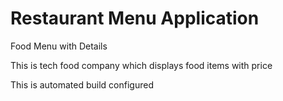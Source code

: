 # Restaurant Menu Application

Food Menu with Details

This is tech food company which displays food items with price

This is automated build configured
